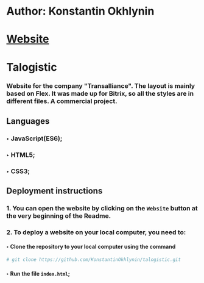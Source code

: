 # Author: Konstantin Okhlynin
# [**Website**](https://konstantinokhlynin.github.io/talogistic/)
# Talogistic
### Website for the company "Transalliance". The layout is mainly based on Flex. It was made up for Bitrix, so all the styles are in different files. A commercial project.
## Languages
### ‣ JavaScript(ES6);
### ‣ HTML5;
### ‣ CSS3;
## Deployment instructions
### 1. You can open the website by clicking on the `Website` button at the very beginning of the Readme.
### 2. To deploy a website on your local computer, you need to:
#### ‣ Clone the repository to your local computer using the command
```bash
# git clone https://github.com/KonstantinOkhlynin/talogistic.git
```
#### ‣ Run the file `index.html`;
